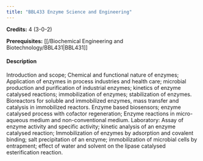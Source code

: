 ```yaml
---
title: "BBL433 Enzyme Science and Engineering"
---
```

**Credits:** 4 (3-0-2)

**Prerequisites:** [[/Biochemical Engineering and Biotechnology/BBL431|BBL431]]

#### Description
Introduction and scope; Chemical and functional nature of enzymes; Application of enzymes in process industries and health care; microbial production and purification of industrial enzymes; kinetics of enzyme catalysed reactions; immobilization of enzymes; stabilization of enzymes. Bioreactors for soluble and immobilized enzymes, mass transfer and catalysis in immobilized reactors. Enzyme based biosensors; enzyme catalysed process with cofactor regeneration; Enzyme reactions in micro-aqueous medium and non-conventional medium. Laboratory: Assay of enzyme activity and specific activity; kinetic analysis of an enzyme catalysed reaction; Immobilization of enzymes by adsorption and covalent binding; salt precipitation of an enzyme; immobilization of microbial cells by entrapment; effect of water and solvent on the lipase catalysed esterification reaction.